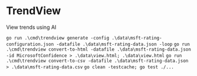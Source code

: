 # TrendView
View trends using AI

`go run .\cmd\trendview generate -config .\data\msft-rating-configuration.json -datafile .\data\msft-rating-data.json -loop`
`go run .\cmd\trendview convert-to-html -datafile .\data\msft-rating-data.json -id MicrosoftConfidence > .\data\view.html; .\data\view.html`
`go run .\cmd\trendview convert-to-csv -datafile .\data\msft-rating-data.json > .\data\msft-rating-data.csv`
`go clean -testcache; go test ./...`